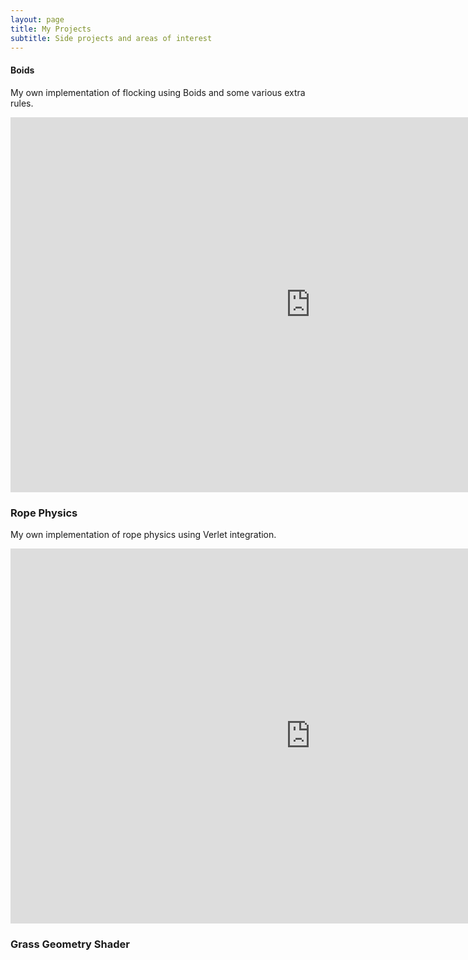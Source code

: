 ```yaml
---
layout: page
title: My Projects
subtitle: Side projects and areas of interest
---
```


#### Boids
My own implementation of flocking using Boids and some various extra rules.

<div style="position: relative; width: 960px; height: 600px;">
  <iframe src="https://ryggy.github.io/assets/BoidsWebGL/index.html" width="100%" height="100%" frameborder="0" style="position: absolute; top: 0; left: 0;" scrolling="no" allowfullscreen></iframe>
</div>

### Rope Physics

My own implementation of rope physics using Verlet integration.

<div style="position: relative; width: 960px; height: 600px;">
  <iframe src="https://ryggy.github.io/assets/RopeWebGL/index.html" width="100%" height="100%" frameborder="0" style="position: absolute; top: 0; left: 0;" scrolling="no" allowfullscreen></iframe>
</div>



### Grass Geometry Shader







